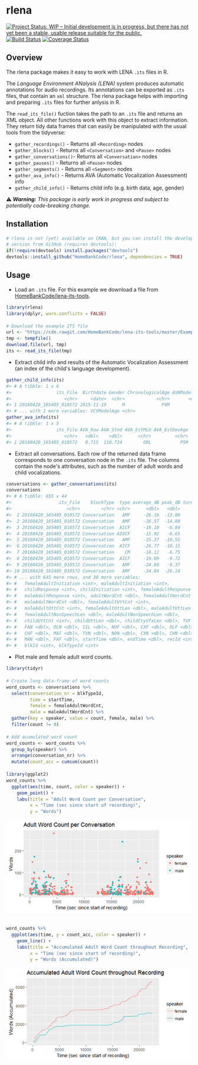 
<!-- README.md is generated from README.Rmd. Please edit that file -->
rlena
=====

[![Project Status: WIP – Initial development is in progress, but there has not yet been a stable, usable release suitable for the public.](http://www.repostatus.org/badges/latest/wip.svg)](http://www.repostatus.org/#wip) [![Build Status](https://travis-ci.org/Teebusch/rlena.svg?branch=master)](https://travis-ci.org/Teebusch/rlena) [![Coverage Status](https://coveralls.io/repos/github/Teebusch/rlena/badge.svg?branch=master)](https://coveralls.io/github/Teebusch/rlena?branch=master)

Overview
--------

The rlena package makes it easy to work with LENA `.its` files in R.

The *Language Environment ANalysis (LENA)* system produces automatic annotations for audio recordings. Its annotations can be exported as `.its` files, that contain an `xml` structure. The rlena package helps with importing and preparing `.its` files for further anlysis in R.

The `read_its_file()` fuction takes the path to an `.its` file and returns an XML object. All other functions work with this object to extract information. They return tidy data frames that can easily be manipulated with the usual tools from the tidyverse:

-   `gather_recordings()` - Returns all `<Recording>` nodes
-   `gather_blocks()` - Returns all `<Conversation>` and `<Pause>` nodes
-   `gather_conversations()`- Returns all `<Conversation>` nodes
-   `gather_pauses()` - Returns all `<Pause>` nodes
-   `gather_segments()` - Returns all `<Segment>` nodes
-   `gather_ava_info()` - Returns AVA (Automatic Vocalization Assessment) info
-   `gather_child_info()` - Returns child info (e.g. birth data, age, gender)

:warning: ***Warning:** This package is early work in progress and subject to potentially code-breaking change.*

Installation
------------

``` r
# rlena is not (yet) available on CRAN, but you can install the developmental 
# version from GitHub (requires devtools):
if(!require(devtools) install.packages("devtools")
devtools::install_github("HomeBankCode/rlena", dependencies = TRUE)
```

Usage
-----

-   Load an `.its` file. For this example we download a file from [HomeBankCode/lena-its-tools](https://github.com/HomeBankCode/lena-its-tools).

``` r
library(rlena)
library(dplyr, warn.conflicts = FALSE)

# Download the example ITS file
url <- "https://cdn.rawgit.com/HomeBankCode/lena-its-tools/master/Example/e20160420_165405_010572.its"
tmp <- tempfile()
download.file(url, tmp)
its <- read_its_file(tmp)
```

-   Extract child info and results of the Automatic Vocalization Assessment (an index of the child's language development).

``` r
gather_child_info(its)
#> # A tibble: 1 x 6
#>                 its_File  Birthdate Gender ChronologicalAge AVAModelAge
#>                    <chr>     <date>  <chr>            <chr>       <chr>
#> 1 20160420_165405_010572 2015-11-19      M              P4M         P4M
#> # ... with 1 more variables: VCVModelAge <chr>
gather_ava_info(its)
#> # A tibble: 1 x 5
#>                 its_File AVA_Raw AVA_Stnd AVA_EstMLU AVA_EstDevAge
#>                    <chr>   <dbl>    <dbl>      <chr>         <chr>
#> 1 20160420_165405_010572   0.715  110.724        ORL           P5M
```

-   Extract all conversations. Each row of the returned data frame corresponds to one conversation node in the `.its` file. The columns contain the node's attributes, such as the number of adult words and child vocalizations.

``` r
conversations <- gather_conversations(its)
conversations
#> # A tibble: 655 x 44
#>                  its_File    blockType  type average_dB peak_dB turnTaking
#>                     <chr>        <chr> <chr>      <dbl>   <dbl>      <int>
#>  1 20160420_165405_010572 Conversation   AMF     -26.16  -13.00          0
#>  2 20160420_165405_010572 Conversation   AMF     -26.57  -14.80          0
#>  3 20160420_165405_010572 Conversation  AICF     -18.10   -6.84          2
#>  4 20160420_165405_010572 Conversation AIOCF     -15.92   -6.65          0
#>  5 20160420_165405_010572 Conversation   AMF     -25.37  -10.55          0
#>  6 20160420_165405_010572 Conversation  AICF     -26.77  -10.15          1
#>  7 20160420_165405_010572 Conversation    CM     -18.12   -6.75          0
#>  8 20160420_165405_010572 Conversation  AICF     -19.69   -9.72          1
#>  9 20160420_165405_010572 Conversation   AMF     -24.60   -9.37          0
#> 10 20160420_165405_010572 Conversation   AMF     -34.84  -26.24          0
#> # ... with 645 more rows, and 38 more variables:
#> #   femaleAdultInitiation <int>, maleAdultInitiation <int>,
#> #   childResponse <int>, childInitiation <int>, femaleAdultResponse <int>,
#> #   maleAdultResponse <int>, adultWordCnt <dbl>, femaleAdultWordCnt <dbl>,
#> #   maleAdultWordCnt <dbl>, femaleAdultUttCnt <int>,
#> #   maleAdultUttCnt <int>, femaleAdultUttLen <dbl>, maleAdultUttLen <dbl>,
#> #   femaleAdultNonSpeechLen <dbl>, maleAdultNonSpeechLen <dbl>,
#> #   childUttCnt <int>, childUttLen <dbl>, childCryVfxLen <dbl>, TVF <dbl>,
#> #   FAN <dbl>, OLN <dbl>, SIL <dbl>, NOF <dbl>, CXF <dbl>, OLF <dbl>,
#> #   CHF <dbl>, MAF <dbl>, TVN <dbl>, NON <dbl>, CXN <dbl>, CHN <dbl>,
#> #   MAN <dbl>, FAF <dbl>, startTime <dbl>, endTime <dbl>, recId <int>,
#> #   blkId <int>, blkTypeId <int>
```

-   Plot male and female adult word counts.

``` r
library(tidyr)

# Create long data-frame of word counts
word_counts <- conversations %>% 
  select(conversation_nr = blkTypeId,
         time = startTime,
         female = femaleAdultWordCnt, 
         male = maleAdultWordCnt) %>% 
  gather(key = speaker, value = count, female, male) %>% 
  filter(count != 0)

# Add acumulated word count
word_counts <- word_counts %>%
  group_by(speaker) %>% 
  arrange(conversation_nr) %>%
  mutate(count_acc = cumsum(count))

library(ggplot2)
word_counts %>%
  ggplot(aes(time, count, color = speaker)) + 
    geom_point() + 
    labs(title = "Adult Word Count per Conversation",
         x = "Time (sec since start of recording)",
         y = "Words")
```

![](man/figures/README-conversation-demo-1.png)

``` r

word_counts %>%
  ggplot(aes(time, y = count_acc, color = speaker)) + 
    geom_line() + 
    labs(title = "Accumulated Adult Word Count throughout Recording",
         x = "Time (sec since start of recording)",
         y = "Words (Accumulated)")
```

![](man/figures/README-conversation-demo-2.png)
